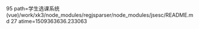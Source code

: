 95 path=学生选课系统(vue)/work/xk3/node_modules/regjsparser/node_modules/jsesc/README.md
27 atime=1509363636.233063
